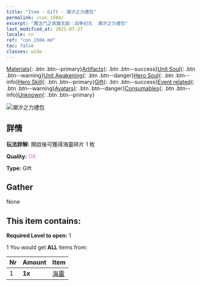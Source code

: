 ```yaml
---
title: "Item - Gift - 潮汐之力禮包"
permalink: /con_1504/
excerpt: "魔法门之英雄无敌：战争纪元  潮汐之力禮包"
last_modified_at: 2021-07-27
locale: cn
ref: "con_1504.md"
toc: false
classes: wide
---
```

 [Materials](/ItemsCN/){: .btn .btn--primary}[Artifacts](/ItemsCN/Artifacts/){: .btn .btn--success}[Unit Soul](/ItemsCN/UnitSoul/){: .btn .btn--warning}[Unit Awakening](/ItemsCN/UnitAwakening/){: .btn .btn--danger}[Hero Soul](/ItemsCN/HeroSoul/){: .btn .btn--info}[Hero Skill](/ItemsCN/HeroSkill/){: .btn .btn--primary}[Gift](/ItemsCN/Gift/){: .btn .btn--success}[Event related](/ItemsCN/Events/){: .btn .btn--warning}[Avatars](/ItemsCN/Avatars/){: .btn .btn--danger}[Consumables](/ItemsCN/Consumables/){: .btn .btn--info}[Unknown](/ItemsCN/Unknown/){: .btn .btn--primary}

 ![潮汐之力禮包](/images/t/i_907118.png)

## 詳情
 **玩法詳解:** 開啟後可獲得海靈碎片 1 枚

 **Quality:** <span style="color: #DA70D6">OK</span>

 **Type:** Gift

## Gather

  None

## This item contains:

 **Required Level to open:** 1

 1 You would get **ALL** items  from:

  | Nr | Amount |     Item    |
  |:---|:-------|:------------|
  | 1 |  **1x** | [海靈](/cn/Items/unt_275/) |  | 
